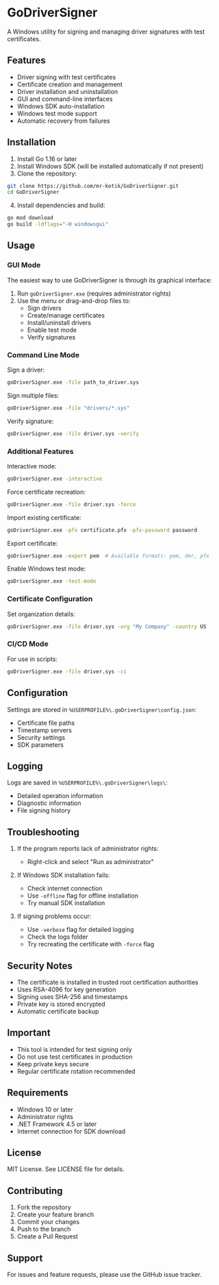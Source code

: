 # GoDriverSigner

A Windows utility for signing and managing driver signatures with test certificates.

## Features

- Driver signing with test certificates
- Certificate creation and management
- Driver installation and uninstallation
- GUI and command-line interfaces
- Windows SDK auto-installation
- Windows test mode support
- Automatic recovery from failures

## Installation

1. Install Go 1.16 or later
2. Install Windows SDK (will be installed automatically if not present)
3. Clone the repository:
```bash
git clone https://github.com/mr-kotik/GoDriverSigner.git
cd GoDriverSigner
```
4. Install dependencies and build:
```bash
go mod download
go build -ldflags="-H windowsgui"
```

## Usage

### GUI Mode

The easiest way to use GoDriverSigner is through its graphical interface:

1. Run `goDriverSigner.exe` (requires administrator rights)
2. Use the menu or drag-and-drop files to:
   - Sign drivers
   - Create/manage certificates
   - Install/uninstall drivers
   - Enable test mode
   - Verify signatures

### Command Line Mode

Sign a driver:
```bash
goDriverSigner.exe -file path_to_driver.sys
```

Sign multiple files:
```bash
goDriverSigner.exe -file "drivers/*.sys"
```

Verify signature:
```bash
goDriverSigner.exe -file driver.sys -verify
```

### Additional Features

Interactive mode:
```bash
goDriverSigner.exe -interactive
```

Force certificate recreation:
```bash
goDriverSigner.exe -file driver.sys -force
```

Import existing certificate:
```bash
goDriverSigner.exe -pfx certificate.pfx -pfx-password password
```

Export certificate:
```bash
goDriverSigner.exe -export pem  # Available formats: pem, der, pfx
```

Enable Windows test mode:
```bash
goDriverSigner.exe -test-mode
```

### Certificate Configuration

Set organization details:
```bash
goDriverSigner.exe -file driver.sys -org "My Company" -country US
```

### CI/CD Mode

For use in scripts:
```bash
goDriverSigner.exe -file driver.sys -ci
```

## Configuration

Settings are stored in `%USERPROFILE%\.goDriverSigner\config.json`:
- Certificate file paths
- Timestamp servers
- Security settings
- SDK parameters

## Logging

Logs are saved in `%USERPROFILE%\.goDriverSigner\logs\`:
- Detailed operation information
- Diagnostic information
- File signing history

## Troubleshooting

1. If the program reports lack of administrator rights:
   - Right-click and select "Run as administrator"

2. If Windows SDK installation fails:
   - Check internet connection
   - Use `-offline` flag for offline installation
   - Try manual SDK installation

3. If signing problems occur:
   - Use `-verbose` flag for detailed logging
   - Check the logs folder
   - Try recreating the certificate with `-force` flag

## Security Notes

- The certificate is installed in trusted root certification authorities
- Uses RSA-4096 for key generation
- Signing uses SHA-256 and timestamps
- Private key is stored encrypted
- Automatic certificate backup

## Important

- This tool is intended for test signing only
- Do not use test certificates in production
- Keep private keys secure
- Regular certificate rotation recommended

## Requirements

- Windows 10 or later
- Administrator rights
- .NET Framework 4.5 or later
- Internet connection for SDK download

## License

MIT License. See LICENSE file for details.

## Contributing

1. Fork the repository
2. Create your feature branch
3. Commit your changes
4. Push to the branch
5. Create a Pull Request

## Support

For issues and feature requests, please use the GitHub issue tracker. 